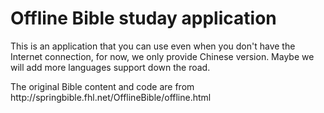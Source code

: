<h1>Offline Bible studay application</h1>
<p>This is an application that you can use even when you don't have the Internet connection, for now, we only provide Chinese version. Maybe we will add more languages support down the road.</p>
<span>The original Bible content and code are from http://springbible.fhl.net/OfflineBible/offline.html </span>
